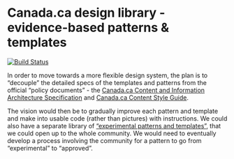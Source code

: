 # Canada.ca design library - evidence-based patterns &amp; templates

[![Build Status](https://travis-ci.com/canada-ca/design-system.svg?branch=master)](https://travis-ci.com/canada-ca/design-system)

In order to move towards a more flexible design system, the plan is to “decouple” the detailed specs of the templates and patterns from the official “policy documents” - the [Canada.ca Content and Information Architecture Specification](https://www.canada.ca/en/treasury-board-secretariat/services/government-communications/canada-content-information-architecture-specification.html) and [Canada.ca Content Style Guide](https://www.canada.ca/en/treasury-board-secretariat/services/government-communications/canada-content-style-guide.html).

The vision would then be to gradually improve each pattern and template and make into usable code (rather than pictures) with instructions. We could also have a separate library of [“experimental patterns and templates”](https://github.com/canada-ca/design-system-systeme-conception), that we could open up to the whole community. We would need to eventually develop a process involving the community for a pattern to go from “experimental” to “approved”. 
